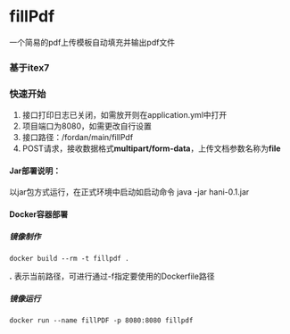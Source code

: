 # fillPdf

一个简易的pdf上传模板自动填充并输出pdf文件

### 基于itex7

### 快速开始

1. 接口打印日志已关闭，如需放开则在application.yml中打开
2. 项目端口为8080，如需更改自行设置
3. 接口路径：/fordan/main/fillPdf
4. POST请求，接收数据格式**multipart/form-data**，上传文档参数名称为**file**

#### Jar部署说明：

 以jar包方式运行，在正式环境中启动如启动命令 java -jar hani-0.1.jar

#### Docker容器部署

##### 镜像制作

```
docker build --rm -t fillpdf .
```

**.** 表示当前路径，可进行通过-f指定要使用的Dockerfile路径

##### 镜像运行

```
docker run --name fillPDF -p 8080:8080 fillpdf
```

